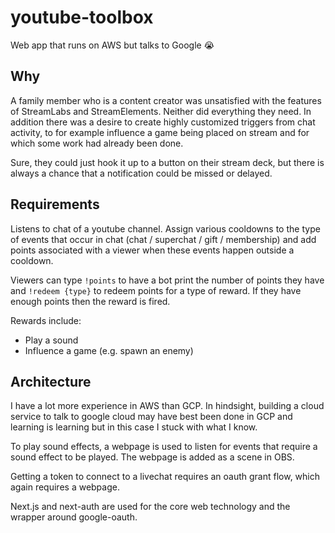 # youtube-toolbox

Web app that runs on AWS but talks to Google :sob:

## Why

A family member who is a content creator was unsatisfied with the features of StreamLabs and StreamElements. Neither did everything they need. In addition there was a desire to create highly customized triggers from chat activity, to for example influence a game being placed on stream and for which some work had already been done.

Sure, they could just hook it up to a button on their stream deck, but there is always a chance that a notification could be missed or delayed.

## Requirements

Listens to chat of a youtube channel. Assign various cooldowns to the type of events that occur in chat (chat / superchat / gift / membership) and add points associated with a viewer when these events happen outside a cooldown.

Viewers can type `!points` to have a bot print the number of points they have and `!redeem {type}` to redeem points for a type of reward. If they have enough points then the reward is fired.

Rewards include:

- Play a sound
- Influence a game (e.g. spawn an enemy)

## Architecture

I have a lot more experience in AWS than GCP. In hindsight, building a cloud service to talk to google cloud may have best been done in GCP and learning is learning but in this case I stuck with what I know.

To play sound effects, a webpage is used to listen for events that require a sound effect to be played. The webpage is added as a scene in OBS.

Getting a token to connect to a livechat requires an oauth grant flow, which again requires a webpage.

Next.js and next-auth are used for the core web technology and the wrapper around google-oauth.
